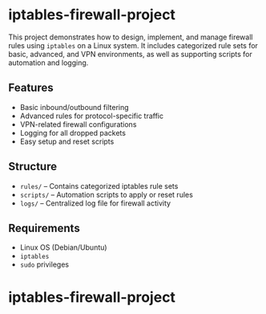 # iptables-firewall-project

This project demonstrates how to design, implement, and manage firewall rules using `iptables` on a Linux system. It includes categorized rule sets for basic, advanced, and VPN environments, as well as supporting scripts for automation and logging.

## Features
- Basic inbound/outbound filtering
- Advanced rules for protocol-specific traffic
- VPN-related firewall configurations
- Logging for all dropped packets
- Easy setup and reset scripts

## Structure
- `rules/` – Contains categorized iptables rule sets
- `scripts/` – Automation scripts to apply or reset rules
- `logs/` – Centralized log file for firewall activity

## Requirements
- Linux OS (Debian/Ubuntu)
- `iptables`
- `sudo` privileges
# iptables-firewall-project
